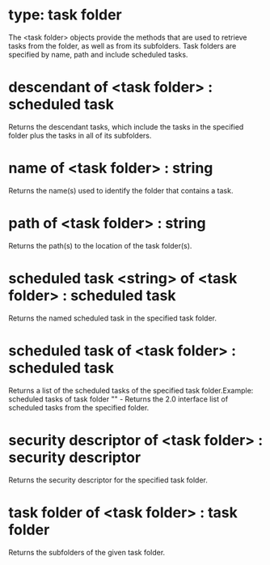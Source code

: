 # type: task folder

The &lt;task folder&gt; objects provide the methods that are used to retrieve tasks from the folder, as well as from its subfolders. Task folders are specified by name, path and include scheduled tasks.

# descendant of &lt;task folder&gt; : scheduled task

Returns the descendant tasks, which include the tasks in the specified folder plus the tasks in all of its subfolders.

# name of &lt;task folder&gt; : string

Returns the name(s) used to identify the folder that contains a task.

# path of &lt;task folder&gt; : string

Returns the path(s) to the location of the task folder(s).

# scheduled task &lt;string&gt; of &lt;task folder&gt; : scheduled task

Returns the named scheduled task in the specified task folder.

# scheduled task of &lt;task folder&gt; : scheduled task

Returns a list of the scheduled tasks of the specified task folder.Example: scheduled tasks of task folder "\" - Returns the 2.0 interface list of scheduled tasks from the specified folder.

# security descriptor of &lt;task folder&gt; : security descriptor

Returns the security descriptor for the specified task folder.

# task folder of &lt;task folder&gt; : task folder

Returns the subfolders of the given task folder.
